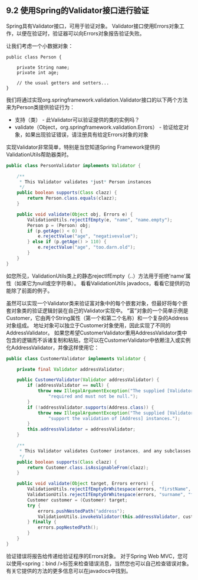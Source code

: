 ## 9.2 使用Spring的Validator接口进行验证

Spring具有Validator接口，可用于验证对象。 Validator接口使用Errors对象工作，以便在验证时，验证器可以向Errors对象报告验证失败。

让我们考虑一个小数据对象：

```
public class Person {

    private String name;
    private int age;

    // the usual getters and setters...
}
```

我们将通过实现org.springframework.validation.Validator接口的以下两个方法来为Person类提供验证行为：

* 支持（类） - 此Validator可以验证提供的类的实例吗？
* validate（Object，org.springframework.validation.Errors） - 验证给定对象，如果出现验证错误，请注册具有给定Errors对象的对象

实现Validator非常简单，特别是当您知道Spring Framework提供的ValidationUtils帮助器类时。

```java
public class PersonValidator implements Validator {

    /**
     * This Validator validates *just* Person instances
     */
    public boolean supports(Class clazz) {
        return Person.class.equals(clazz);
    }

    public void validate(Object obj, Errors e) {
        ValidationUtils.rejectIfEmpty(e, "name", "name.empty");
        Person p = (Person) obj;
        if (p.getAge() < 0) {
            e.rejectValue("age", "negativevalue");
        } else if (p.getAge() > 110) {
            e.rejectValue("age", "too.darn.old");
        }
    }
}
```

如您所见，ValidationUtils类上的静态rejectIfEmpty（..）方法用于拒绝'name'属性（如果它为null或空字符串）。 看看ValidationUtils javadocs，看看它提供的功能除了前面的例子。

虽然可以实现一个Validator类来验证富对象中的每个嵌套对象，但最好将每个嵌套对象类的验证逻辑封装在自己的Validator实现中。 “富”对象的一个简单示例是Customer，它由两个String属性（第一个和第二个名称）和一个复杂的Address对象组成。 地址对象可以独立于Customer对象使用，因此实现了不同的AddressValidator。 如果您希望CustomerValidator重用AddressValidator类中包含的逻辑而不诉诸复制和粘贴，您可以在CustomerValidator中依赖注入或实例化AddressValidator，并像这样使用它：

```java
public class CustomerValidator implements Validator {

    private final Validator addressValidator;

    public CustomerValidator(Validator addressValidator) {
        if (addressValidator == null) {
            throw new IllegalArgumentException("The supplied [Validator] is " +
                "required and must not be null.");
        }
        if (!addressValidator.supports(Address.class)) {
            throw new IllegalArgumentException("The supplied [Validator] must " +
                "support the validation of [Address] instances.");
        }
        this.addressValidator = addressValidator;
    }

    /**
     * This Validator validates Customer instances, and any subclasses of Customer too
     */
    public boolean supports(Class clazz) {
        return Customer.class.isAssignableFrom(clazz);
    }

    public void validate(Object target, Errors errors) {
        ValidationUtils.rejectIfEmptyOrWhitespace(errors, "firstName", "field.required");
        ValidationUtils.rejectIfEmptyOrWhitespace(errors, "surname", "field.required");
        Customer customer = (Customer) target;
        try {
            errors.pushNestedPath("address");
            ValidationUtils.invokeValidator(this.addressValidator, customer.getAddress(), errors);
        } finally {
            errors.popNestedPath();
        }
    }
}
```

验证错误将报告给传递给验证程序的Errors对象。 对于Spring Web MVC，您可以使用&lt;spring：bind /&gt;标签来检查错误消息，当然您也可以自己检查错误对象。 有关它提供的方法的更多信息可以在javadocs中找到。

